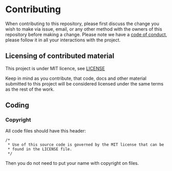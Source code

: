 # Contributing 
When contributing to this repository, please first discuss the change you wish to make via issue, 
email, or any other method with the owners of this repository before making a change.
Please note we have a [code of conduct](https://github.com/anastaciocintra/escpos-coffee-samples/blob/master/CODE_OF_CONDUCT.md), 
please follow it in all your interactions with the project.


## Licensing of contributed material
This project is under MIT licence, see [LICENSE](https://github.com/anastaciocintra/escpos-coffee-samples/blob/master/LICENSE) 

Keep in mind as you contribute, that code, docs and other material submitted to this project will be considered licensed 
under the same terms as the rest of the work.



## Coding

### Copyright
All code files should have this header:
```
/*
 * Use of this source code is governed by the MIT license that can be
 * found in the LICENSE file.
 */

```
Then you do not need to put your name with copyright on files.


